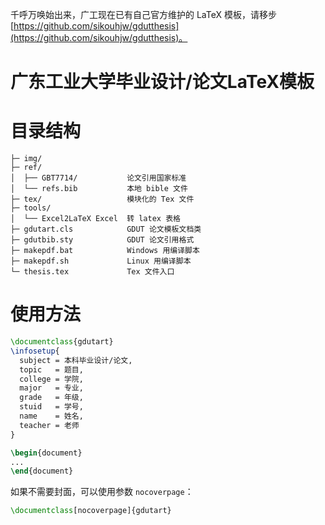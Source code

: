 千呼万唤始出来，广工现在已有自己官方维护的 LaTeX 模板，请移步 [https://github.com/sikouhjw/gdutthesis](https://github.com/sikouhjw/gdutthesis)。

# 广东工业大学毕业设计/论文LaTeX模板

# 目录结构

```
├─ img/
├─ ref/
│  ├── GBT7714/           论文引用国家标准
│  └── refs.bib           本地 bible 文件
├─ tex/                   模块化的 Tex 文件
├─ tools/
│  └── Excel2LaTeX Excel  转 latex 表格
├─ gdutart.cls            GDUT 论文模板文档类
├─ gdutbib.sty            GDUT 论文引用格式
├─ makepdf.bat            Windows 用编译脚本
├─ makepdf.sh             Linux 用编译脚本
└─ thesis.tex             Tex 文件入口
```

# 使用方法

```latex
\documentclass{gdutart}
\infosetup{
  subject = 本科毕业设计/论文,
  topic   = 题目,
  college = 学院,
  major   = 专业,
  grade   = 年级,
  stuid   = 学号,
  name    = 姓名,
  teacher = 老师
}

\begin{document}
...
\end{document}
```

如果不需要封面，可以使用参数 `nocoverpage`：

```latex
\documentclass[nocoverpage]{gdutart}
```
